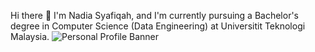 Hi there 👋 
I'm Nadia Syafiqah, and I'm currently pursuing a Bachelor's degree in Computer Science (Data Engineering) at Universitit Teknologi Malaysia.
![Personal Profile Banner](https://github.com/nadiamel/nadiamel/assets/87573002/23da8c31-30a1-4ce7-a3f0-b7b10c48921e)

<!--
**nadiamel/nadiamel** is a ✨ _special_ ✨ repository because its `README.md` (this file) appears on your GitHub profile.

Here are some ideas to get you started:

- 🔭 I’m currently working on ...
- 🌱 I’m currently learning ...
- 👯 I’m looking to collaborate on ...
- 🤔 I’m looking for help with ...
- 💬 Ask me about ...
- 📫 How to reach me: ...
- 😄 Pronouns: ...
- ⚡ Fun fact: ...
-->
